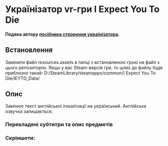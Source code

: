 # Українізатор vr-гри I Expect You To Die 

<h4>Подяка автору <a href="https://ukrainizer.netlify.app/" target="_blank" > посібника створення українізатора</a>.</h4>
<h2>Встановлення</h2>

Замінити файл resources.assets в папці з встановленою грою на файл з цього репозиторію.
Якщо у вас Steam-версія гри, то шлях до файлу буде приблизно такий: D:/SteamLibrary/steamapps/common/I Expect You To Die/IEYTD_Data/

<h2>Опис</h2>

<p>Замінює текст англійськоі локалізації на український. Англійська озвучка залишається. </p>

<h3>Перекладені субтитри та опис предметів</h3>

<h3>Скріншоти:</h3>

